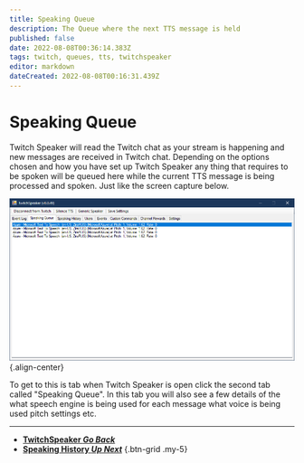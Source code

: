 ```yaml
---
title: Speaking Queue
description: The Queue where the next TTS message is held 
published: false
date: 2022-08-08T00:36:14.383Z
tags: twitch, queues, tts, twitchspeaker
editor: markdown
dateCreated: 2022-08-08T00:16:31.439Z
---
```


# Speaking Queue

Twitch Speaker will read the Twitch chat as your stream is happening and new messages are received in Twitch chat. Depending on the options chosen and how you have set up Twitch Speaker any thing that requires to be spoken will be queued here while the current TTS message is being processed and spoken. Just like the screen capture below.

![speaking-queue.png](/twitchspeaker-img/speaking-queue.png){.align-center}

To get to this is tab when Twitch Speaker is open click the second tab called "Speaking Queue". In this tab you will also see a few details of the what speech engine is being used for each message what voice is being used pitch settings etc. 

***

- [<i class="mdi mdi-chevron-left"></i>**TwitchSpeaker *Go Back***](/en/TwitchSpeaker)
- [<i class="mdi mdi-arrow-collapse-up text--twitch"></i>**Speaking History *Up Next***](/en/TwitchSpeaker/Speaking-History)
{.btn-grid .my-5}